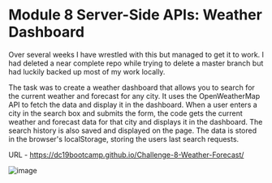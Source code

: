 # Module 8 Server-Side APIs: Weather Dashboard

Over several weeks I have wrestled with this but managed to get it to work. I had deleted a near complete repo while trying to delete a master branch but had luckily backed up most of my work locally. 

The task was to create a weather dashboard that allows you to search for the current weather and forecast for any city. It uses the OpenWeatherMap API to fetch the data and display it in the dashboard. When a user enters a city in the search box and submits the form, the code gets the current weather and forecast data for that city and displays it in the dashboard. The search history is also saved and displayed on the page. The data is stored in the browser's localStorage, storing the users last search requests.

URL - https://dc19bootcamp.github.io/Challenge-8-Weather-Forecast/

![image](https://user-images.githubusercontent.com/119360569/224567454-14d43bb4-b44b-4743-ba29-1eda6b6e31b9.png)

